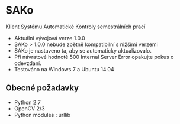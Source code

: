 SAKo
====
Klient Systému Automatické Kontroly semestrálních prací

* Aktuální vývojová verze 1.0.0
* SAKo > 1.0.0 nebude zpětně kompatibilní s nižšími verzemi
* SAKo je nastaveno ta, aby se automaticky aktualizovalo.
* Při návratové hodnotě 500 Internal Server Error opakujte pokus o odevzdání.
* Testováno na Windows 7 a Ubuntu 14.04 

Obecné požadavky 
----------------
* Python 2.7
* OpenCV 2/3
* Python modules : urllib






